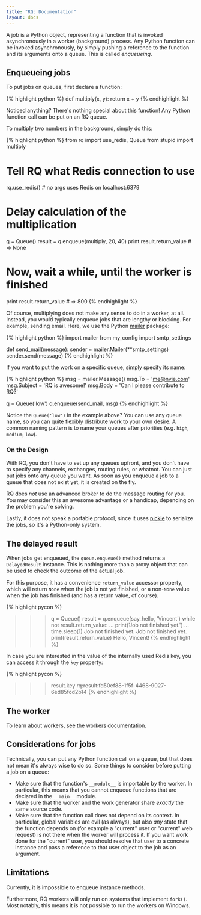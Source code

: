 ```yaml
---
title: "RQ: Documentation"
layout: docs
---
```


A job is a Python object, representing a function that is invoked
asynchronously in a worker (background) process.  Any Python function can be
invoked asynchronously, by simply pushing a reference to the function and its
arguments onto a queue.  This is called _enqueueing_.


## Enqueueing jobs

To put jobs on queues, first declare a function:

{% highlight python %}
def multiply(x, y):
    return x + y
{% endhighlight %}

Noticed anything?  There's nothing special about this function!  Any Python
function call can be put on an RQ queue.

To multiply two numbers in the background, simply do this:

{% highlight python %}
from rq import use_redis, Queue
from stupid import multiply

# Tell RQ what Redis connection to use
rq.use_redis()  # no args uses Redis on localhost:6379

# Delay calculation of the multiplication
q = Queue()
result = q.enqueue(multiply, 20, 40)
print result.return_value   # => None

# Now, wait a while, until the worker is finished
print result.return_value   # => 800
{% endhighlight %}

Of course, multiplying does not make any sense to do in a worker, at all.
Instead, you would typically enqueue jobs that are lengthy or blocking.  For
example, sending email.  Here, we use the Python [mailer][m] package:

{% highlight python %}
import mailer
from my_config import smtp_settings

def send_mail(message):
    sender = mailer.Mailer(**smtp_settings)
    sender.send(message)
{% endhighlight %}

If you want to put the work on a specific queue, simply specify its name:

{% highlight python %}
msg = mailer.Message()
msg.To = 'me@nvie.com'
msg.Subject = 'RQ is awesome!'
msg.Body = 'Can I please contribute to RQ?'

q = Queue('low')
q.enqueue(send_mail, msg)
{% endhighlight %}

Notice the `Queue('low')` in the example above?  You can use any queue name, so
you can quite flexibly distribute work to your own desire.  A common naming
pattern is to name your queues after priorities (e.g.  `high`, `medium`,
`low`).



### On the Design

With RQ, you don't have to set up any queues upfront, and you don't have to
specify any channels, exchanges, routing rules, or whatnot.  You can just put
jobs onto any queue you want.  As soon as you enqueue a job to a queue that
does not exist yet, it is created on the fly.

RQ does _not_ use an advanced broker to do the message routing for you.  You
may consider this an awesome advantage or a handicap, depending on the problem
you're solving.

Lastly, it does not speak a portable protocol, since it uses [pickle][p] to
serialize the jobs, so it's a Python-only system.


## The delayed result

When jobs get enqueued, the `queue.enqueue()` method returns a `DelayedResult`
instance.  This is nothing more than a proxy object that can be used to check
the outcome of the actual job.

For this purpose, it has a convenience `return_value` accessor property, which
will return `None` when the job is not yet finished, or a non-`None` value when
the job has finished (and has a return value, of course).

{% highlight pycon %}
>>> q = Queue()
>>> result = q.enqueue(say_hello, 'Vincent')
>>> while not result.return_value:
...     print('Job not finished yet.')
...     time.sleep(1)
Job not finished yet.
Job not finished yet.
>>> print(result.return_value)
Hello, Vincent!
{% endhighlight %}

In case you are interested in the value of the internally used Redis key, you
can access it through the `key` property:

{% highlight pycon %}
>>> result.key
rq:result:fd50ef88-1f5f-4468-9027-6ed85fcd2b14
{% endhighlight %}


## The worker

To learn about workers, see the [workers][w] documentation.

[w]: {{site.baseurl}}docs/workers/


## Considerations for jobs

Technically, you can put any Python function call on a queue, but that does not
mean it's always wise to do so.  Some things to consider before putting a job
on a queue:

* Make sure that the function's `__module__` is importable by the worker.  In
  particular, this means that you cannot enqueue functions that are declared in
  the `__main__` module.
* Make sure that the worker and the work generator share _exactly_ the same
  source code.
* Make sure that the function call does not depend on its context.  In
  particular, global variables are evil (as always), but also _any_ state that
  the function depends on (for example a "current" user or "current" web
  request) is not there when the worker will process it.  If you want work done
  for the "current" user, you should resolve that user to a concrete instance
  and pass a reference to that user object to the job as an argument.


## Limitations

Currently, it is impossible to enqueue instance methods.

Furthermore, RQ workers will only run on systems that implement `fork()`.  Most
notably, this means it is not possible to run the workers on Windows.


[m]: http://pypi.python.org/pypi/mailer
[p]: http://docs.python.org/library/pickle.html
